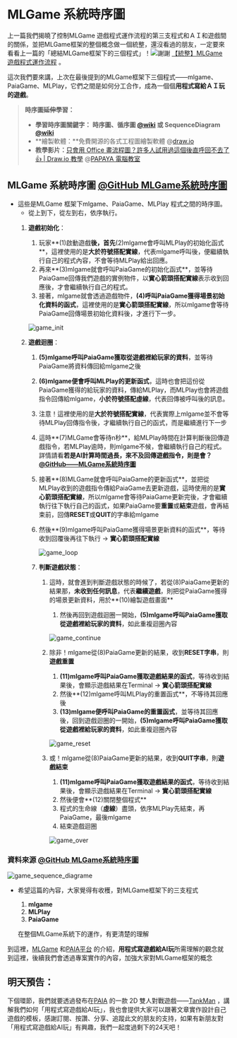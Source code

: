 # MLGame 系統時序圖

上一篇我們揭曉了控制MLGame 遊戲程式運作流程的第三支程式和ＡＩ和遊戲間的關係，並把MLGame框架的整個概念做一個統整，還沒看過的朋友，一定要來看看上一篇的「總結MLGame框架下的三個程式」！![謝謝](https://ithelp.ithome.com.tw/images/emoticon/emoticon13.gif) [【統整】MLGame 遊戲程式運作流程](https://ithelp.ithome.com.tw/articles/10294412) 。

這次我們要來講，上次在最後提到的MLGame框架下三個程式——mlgame、PaiaGame、MLPlay，它們之間是如何分工合作，成為一個個**用程式寫給ＡＩ玩的遊戲**。

> **時序圖~~延伸~~學習：**
> 
> - **學習時序圖關鍵字： 時序圖、循序圖 [@wiki](https://zh.wikipedia.org/zh-tw/%E6%97%B6%E5%BA%8F%E5%9B%BE) 或 SequenceDiagram [@wiki](https://en.wikipedia.org/wiki/Sequence_diagram)**
> - **繪製軟體：**免費開源的各式工程圖繪製軟體 @[draw.io](http://draw.io)
> - **教學影片：**[只會用 Office 畫流程圖？許多人試用過這個後直呼回不去了 👍 | Draw.io 教學](https://youtu.be/CU0ZhMoXz7k) @[PAPAYA 電腦教室](https://www.youtube.com/c/papayaclass)

## MLGame 系統時序圖 [@GitHub MLGame系統時序圖](https://github.com/PAIA-Playful-AI-Arena/MLGame/blob/master/docs/03-01-System.md#%E7%B3%BB%E7%B5%B1%E6%99%82%E5%BA%8F%E5%9C%96)

- 這些是MLGame 框架下mlgame、PaiaGame、MLPlay 程式之間的時序圖。
    - 從上到下，從左到右，依序執行。
    1. **遊戲初始化**：
        1. 玩家**(1)啟動遊戲**後，首先**(2)mlgame會呼叫MLPlay的初始化函式**，這裡使用的是**大於符號搭配實線**，代表mlgame呼叫後，便繼續執行自己的程式內容，不會等待MLPlay給出回應。
        2. 再來**(3)mlgame就會呼叫PaiaGame的初始化函式**，並等待PaiaGame回傳我們遊戲的實例物件，以**實心箭頭搭配實線**表示收到回應後，才會繼續執行自己的程式。
        3. 接著，mlgame就會透過遊戲物件，**(4)呼叫PaiaGame獲得場景初始化資料的函式**，這裡使用的是**實心箭頭搭配實線**，所以mlgame會等待PaiaGame回傳場景初始化資料後，才進行下一步。
        
        ![game_init](https://raw.githubusercontent.com/Jesse-Jumbo/GameFramework/main/Iron_article_2022/06/image/game_init.png)
        
    2. **遊戲迴圈**：
        1. **(5)mlgame呼叫PaiaGame獲取從遊戲裡給玩家的資料**，並等待PaiaGame將資料傳回給mlgame之後
        2. **(6)mlgame便會呼叫MLPlay的更新函式**，這時也會把這份從PaiaGame獲得的給玩家的資料，傳給MLPlay，而MLPlay也會將遊戲指令回傳給mlgame，**小於符號搭配虛線**，代表回傳被呼叫後的訊息。
        3. 注意！這裡使用的是**大於符號搭配實線**，代表實際上mlgame並不會等待MLPlay回傳指令後，才繼續執行自己的函式，而是繼續進行下一步
        4. 這時**(7)MLGame會等待n秒**，給MLPlay時間在計算判斷後回傳遊戲指令，若MLPlay逾時，則mlgame不候，會繼續執行自己的程式。詳情請看**若是AI計算時間過長，來不及回傳遊戲指令，則是會？** [**@GitHub——MLGame系統時序圖**](https://github.com/PAIA-Playful-AI-Arena/MLGame/blob/master/docs/03-01-System.md#%E7%B3%BB%E7%B5%B1%E6%99%82%E5%BA%8F%E5%9C%96)
        5. 接著**(8)MLGame就會呼叫PaiaGame的更新函式**，並把從MLPlay收到的遊戲指令傳給PaiaGame去更新遊戲，這時使用的是**實心箭頭搭配實線**，所以mlgame會等待PaiaGame更新完後，才會繼續執行往下執行自己的函式，如果PaiaGame要**重置**或**結束**遊戲，會再結束前，回傳**RESET**或**QUIT**的字串給mlgame
        6. 然後**(9)mlgame呼叫PaiaGame獲得場景更新資料的函式**，等待收到回覆後再往下執行 → **實心箭頭搭配實線**
            
            ![game_loop](https://raw.githubusercontent.com/Jesse-Jumbo/GameFramework/main/Iron_article_2022/06/image/game_loop.png)
            
        7. **判斷遊戲狀態**：
            1. 這時，就會進到判斷遊戲狀態的時候了，若從(8)PaiaGame更新的結果那，**未收到任何訊息**，代表**繼續遊戲**，則把從PaiaGame獲得的場景更新資料，用於**(10)繪製遊戲畫面**
                1. 然後再回到遊戲迴圈一開始，**(5)mlgame呼叫PaiaGame獲取從遊戲裡給玩家的資料**，如此重複迴圈內容
                
                ![game_continue](https://raw.githubusercontent.com/Jesse-Jumbo/GameFramework/main/Iron_article_2022/06/image/game_continue.png)
                
            2. 除非！mlgame從(8)PaiaGame更新的結果，收到**RESET字串**，則**遊戲重置**
                1. **(11)mlgame呼叫PaiaGame獲取遊戲結果的函式**，等待收到結果後，會顯示遊戲結果在Terminal → **實心箭頭搭配實線**
                2. 然後**(12)mlgame呼叫MLPlay的重置函式**，不等待其回應後
                3. **(13)mlgame便呼叫PaiaGame的重置函式**，並等待其回應後，回到遊戲迴圈的一開始，**(5)mlgame呼叫PaiaGame獲取從遊戲裡給玩家的資料**，如此重複迴圈內容
                
                ![game_reset](https://raw.githubusercontent.com/Jesse-Jumbo/GameFramework/main/Iron_article_2022/06/image/game_reset.png)
                
            3. 或！mlgame從(8)PaiaGame更新的結果，收到**QUIT字串**，則**遊戲結束**
                1. **(11)mlgame呼叫PaiaGame獲取遊戲結果的函式**，等待收到結果後，會顯示遊戲結果在Terminal → **實心箭頭搭配實線**
                2. 然後便會**(12)關閉整個程式**
                3. 程式的生命線（**虛線**）盡頭，依序MLPlay先結束，再PaiaGame，最後mlgame
                4. 結束遊戲迴圈
                
                ![game_over](https://raw.githubusercontent.com/Jesse-Jumbo/GameFramework/main/Iron_article_2022/06/image/game_over.png)
                
    
### 資料來源 [@GitHub MLGame系統時序圖](https://github.com/PAIA-Playful-AI-Arena/MLGame/blob/master/docs/03-01-System.md#%E7%B3%BB%E7%B5%B1%E6%99%82%E5%BA%8F%E5%9C%96) 
    
![game_sequence_diagrame](https://raw.githubusercontent.com/PAIA-Playful-AI-Arena/MLGame/master/docs/assets/system_sequence.png)

- 希望這篇的內容，大家覺得有收穫，對MLGame框架下的三支程式
    1. **mlgame**
    2. **MLPlay**
    3. **PaiaGame**
    
    在整個MLGame系統下的運作，有更清楚的理解
        

到這裡，[MLGame](https://github.com/PAIA-Playful-AI-Arena/MLGame) 和[PAIA平台](https://docs.paia-arena.com/zh-tw) 的介紹，**用程式寫遊戲給AI玩**所需理解的觀念就到這裡，後續我們會透過專案實作的內容，加強大家對MLGame框架的概念

## 明天預告：

下個環節，我們就要透過發布在[PAIA](https://docs.paia-arena.com/zh-tw) 的一款 2D 雙人對戰遊戲——[TankMan](https://github.com/Jesse-Jumbo/TankMan) ，講解我們如何「用程式寫遊戲給AI玩」，我也會提供大家可以跟著文章實作設計自己遊戲的模板，感謝訂閱、按讚、分享、追蹤此文的朋友的支持，如果有新朋友對「用程式寫遊戲給AI玩」有興趣，我們一起度過剩下的24天吧！